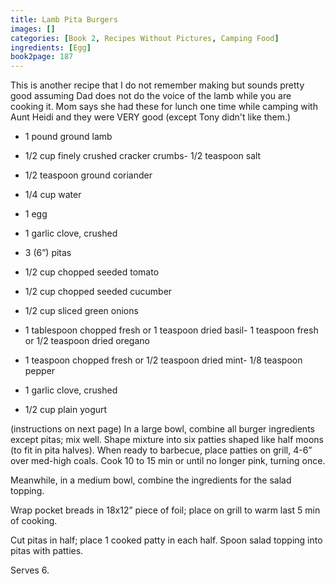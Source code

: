 ```yaml
---
title: Lamb Pita Burgers
images: []
categories: [Book 2, Recipes Without Pictures, Camping Food]
ingredients: [Egg]
book2page: 187
---
```


This is another recipe that I do not remember making but sounds pretty good assuming Dad does not do the voice of the lamb while you are cooking it. Mom says she had these for lunch one time while camping with Aunt Heidi and they were VERY good (except Tony didn't like them.) 

- 1 pound ground lamb
- 1/2 cup finely crushed cracker crumbs- 1/2 teaspoon salt
- 1/2 teaspoon ground coriander
- 1/4 cup water
- 1 egg
- 1 garlic clove, crushed
- 3 (6”) pitas

- 1/2 cup chopped seeded tomato
- 1/2 cup chopped seeded cucumber
- 1/2 cup sliced green onions
- 1 tablespoon chopped fresh or 1 teaspoon dried basil- 1 teaspoon fresh or 1/2 teaspoon dried oregano
- 1 teaspoon chopped fresh or 1/2 teaspoon dried mint- 1/8 teaspoon pepper
- 1 garlic clove, crushed
- 1/2 cup plain yogurt

(instructions on next page)
In a large bowl, combine all burger ingredients except pitas; mix well. Shape mixture into six patties shaped like half moons (to fit in pita halves). When ready to barbecue, place patties on grill, 4-6” over med-high coals. Cook 10 to 15 min or until no longer pink, turning once. 

Meanwhile, in a medium bowl, combine the ingredients for the salad topping. 

Wrap pocket breads in 18x12” piece of foil; place on grill to warm last 5 min of cooking. 

Cut pitas in half; place 1 cooked patty in each half. Spoon salad topping into pitas with patties. 

Serves 6.